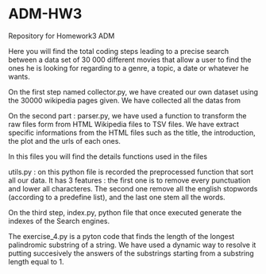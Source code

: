 # ADM-HW3
Repository for Homework3 ADM

Here you will find the total coding steps leading to a precise search between a data set of 30 000 different movies that allow a user to find the ones he is looking for regarding to a genre, a topic, a date or whatever he wants. 

On the first step named collector.py, we have created our own dataset using the 30000 wikipedia pages given. We have collected all the datas from 

On the second part : parser.py, we have used a function to transform the raw files form from HTML Wikipedia files to TSV files. We have extract specific informations from the HTML files such as the title, the introduction, the plot and the urls of each ones.

In this files you will find the details functions used in the files

utils.py : on this python file is recorded the preprocessed function that sort all our data. It has 3 features : the first one is to remove every punctuation and lower all characteres. The second one remove all the english stopwords (according to a predefine list), and the last one stem all the words. 


On the third step, index.py, python file that once executed generate the indexes of the Search engines. 






The exercise_4.py is a pyton code that finds the length of the longest palindromic substring of a string. We have used a dynamic way to resolve it putting succesively the answers of the substrings starting from a substring length equal to 1. 

